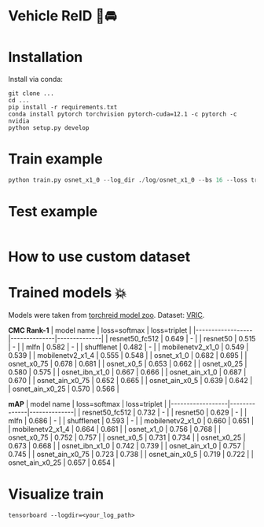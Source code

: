 # Vehicle ReID 🚗🚘

# Installation

Install via conda:
``` shell
git clone ...
cd ...
pip install -r requirements.txt
conda install pytorch torchvision pytorch-cuda=12.1 -c pytorch -c nvidia
python setup.py develop
```

# Train example
``` python
python train.py osnet_x1_0 --log_dir ./log/osnet_x1_0 --bs 16 --loss triplet --lr 0.0003 --max_epoch 60
```

# Test example
``` python
```

# How to use custom dataset



# Trained models 💥
Models were taken from [torchreid model zoo](https://kaiyangzhou.github.io/deep-person-reid/MODEL_ZOO.html). Dataset: [VRIC](https://qmul-vric.github.io/).

**CMC Rank-1**
| model name       | loss=softmax | loss=triplet |
|------------------|--------------|--------------|
| resnet50_fc512   | 0.649        | -            |
| resnet50         | 0.515        | -            |
| mlfn             | 0.582        | -            |
| shufflenet       | 0.482        | -            |
| mobilenetv2_x1_0 | 0.549        | 0.539        |
| mobilenetv2_x1_4 | 0.555        | 0.548        |
| osnet_x1_0       | 0.682        | 0.695        |
| osnet_x0_75      | 0.678        | 0.681        |
| osnet_x0_5       | 0.653        | 0.662        |
| osnet_x0_25      | 0.580        | 0.575        |
| osnet_ibn_x1_0   | 0.667        | 0.666        |
| osnet_ain_x1_0   | 0.687        | 0.670        |
| osnet_ain_x0_75  | 0.652        | 0.665        |
| osnet_ain_x0_5   | 0.639        | 0.642        |
| osnet_ain_x0_25  | 0.570        | 0.566        |

**mAP**
| model name       | loss=softmax | loss=triplet |
|------------------|--------------|--------------|
| resnet50_fc512   | 0.732        | -            |
| resnet50         | 0.629        | -            |
| mlfn             | 0.686        | -            |
| shufflenet       | 0.593        | -            |
| mobilenetv2_x1_0 | 0.660        | 0.651        |
| mobilenetv2_x1_4 | 0.664        | 0.661        |
| osnet_x1_0       | 0.756        | 0.768        |
| osnet_x0_75      | 0.752        | 0.757        |
| osnet_x0_5       | 0.731        | 0.734        |
| osnet_x0_25      | 0.673        | 0.668        |
| osnet_ibn_x1_0   | 0.742        | 0.739        |
| osnet_ain_x1_0   | 0.757        | 0.745        |
| osnet_ain_x0_75  | 0.723        | 0.738        |
| osnet_ain_x0_5   | 0.719        | 0.722        |
| osnet_ain_x0_25  | 0.657        | 0.654        |

# Visualize train
``` shell
tensorboard --logdir=<your_log_path>
```


